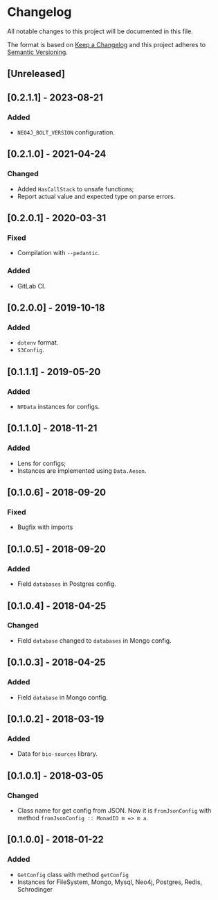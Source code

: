 # Changelog
All notable changes to this project will be documented in this file.

The format is based on [Keep a Changelog](http://keepachangelog.com/en/1.0.0/)
and this project adheres to [Semantic Versioning](http://semver.org/spec/v2.0.0.html).

## [Unreleased]

## [0.2.1.1] - 2023-08-21
### Added
- `NEO4J_BOLT_VERSION` configuration.

## [0.2.1.0] - 2021-04-24
### Changed
- Added `HasCallStack` to unsafe functions;
- Report actual value and expected type on parse errors.

## [0.2.0.1] - 2020-03-31
### Fixed
- Compilation with `--pedantic`.
### Added
- GitLab CI.

## [0.2.0.0] - 2019-10-18
### Added
- `dotenv` format.
- `S3Config`.

## [0.1.1.1] - 2019-05-20
### Added
- `NFData` instances for configs.

## [0.1.1.0] - 2018-11-21
### Added
- Lens for configs;
- Instances are implemented using `Data.Aeson`. 

## [0.1.0.6] - 2018-09-20
### Fixed
- Bugfix with imports

## [0.1.0.5] - 2018-09-20
### Added
- Field `databases` in Postgres config.

## [0.1.0.4] - 2018-04-25
### Changed
- Field `database` changed to `databases` in Mongo config.

## [0.1.0.3] - 2018-04-25
### Added
- Field `database` in Mongo config.

## [0.1.0.2] - 2018-03-19
### Added
- Data for `bio-sources` library.

## [0.1.0.1] - 2018-03-05
### Changed
- Class name for get config from JSON. Now it is `FromJsonConfig` with method `fromJsonConfig :: MonadIO m => m a`.

## [0.1.0.0] - 2018-01-22
### Added
- `GetConfig` class with method `getConfig`
- Instances for FileSystem, Mongo, Mysql, Neo4j, Postgres, Redis, Schrodinger
